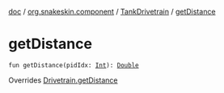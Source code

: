 [doc](../../index.md) / [org.snakeskin.component](../index.md) / [TankDrivetrain](index.md) / [getDistance](./get-distance.md)

# getDistance

`fun getDistance(pidIdx: `[`Int`](https://kotlinlang.org/api/latest/jvm/stdlib/kotlin/-int/index.html)`): `[`Double`](https://kotlinlang.org/api/latest/jvm/stdlib/kotlin/-double/index.html)

Overrides [Drivetrain.getDistance](../-drivetrain/get-distance.md)

